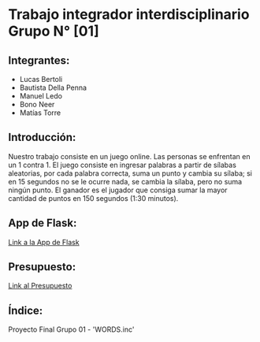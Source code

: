 # Trabajo integrador interdisciplinario Grupo N° [01]

## Integrantes:
  * Lucas Bertoli
  * Bautista Della Penna
  * Manuel Ledo
  * Bono Neer
  * Matías Torre

## Introducción: 
  Nuestro trabajo consiste en un juego online. Las personas se enfrentan en un 1 contra 1. El juego consiste en ingresar palabras a partir de sílabas aleatorias, por cada palabra correcta, suma un punto y cambia su sílaba; si en 15 segundos no se le ocurre nada, se cambia la sílaba, pero no suma ningún punto. El ganador es el jugador que consiga sumar la mayor cantidad de puntos en 150 segundos (1:30 minutos).
  
## App de Flask:
  <a href="https://replit.com/@Bono-EzequielEz/Proyecto-Interdisciplinario-CUAT-2#main.py">Link a la App de Flask</a>
  
## Presupuesto: 
  <a href="https://docs.google.com/document/d/1gt4s_JTkhqHP9GYpHwM_wE5QuGlqeQ2BRZ0k7zIwLRY/edit?usp=sharing">Link al Presupuesto</a>
  
## Índice:


Proyecto Final Grupo 01 - 'WORDS.inc'
